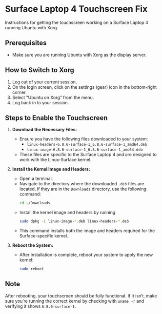 
# Surface Laptop 4 Touchscreen Fix

Instructions for getting the touchscreen working on a Surface Laptop 4 running Ubuntu with Xorg.

## Prerequisites

- Make sure you are running Ubuntu with Xorg as the display server.

## How to Switch to Xorg

1. Log out of your current session.
2. On the login screen, click on the settings (gear) icon in the bottom-right corner.
3. Select "Ubuntu on Xorg" from the menu.
4. Log back in to your session.

## Steps to Enable the Touchscreen

1. **Download the Necessary Files:**
   - Ensure you have the following files downloaded to your system:
     - `linux-headers-6.8.6-surface-1_6.8.6-surface-1_amd64.deb`
     - `linux-image-6.8.6-surface-1_6.8.6-surface-1_amd64.deb`
   - These files are specific to the Surface Laptop 4 and are designed to work with the Linux-Surface kernel.

2. **Install the Kernel Image and Headers:**
   - Open a terminal.
   - Navigate to the directory where the downloaded `.deb` files are located. If they are in the `Downloads` directory, use the following command:
     ```bash
     cd ~/Downloads
     ```
   - Install the kernel image and headers by running:
     ```bash
     sudo dpkg -i linux-image-*.deb linux-headers-*.deb
     ```
   - This command installs both the image and headers required for the Surface-specific kernel.

3. **Reboot the System:**
   - After installation is complete, reboot your system to apply the new kernel:
     ```bash
     sudo reboot
     ```

## Note

After rebooting, your touchscreen should be fully functional. If it isn’t, make sure you’re running the correct kernel by checking with `uname -r` and verifying it shows `6.8.6-surface-1`.

